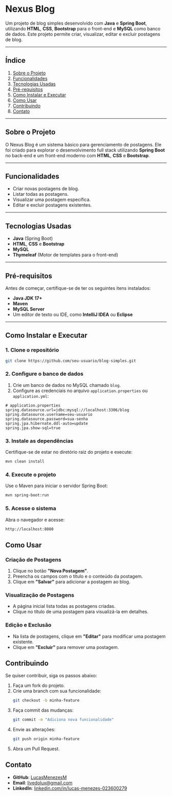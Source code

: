 # **Nexus Blog**

Um projeto de blog simples desenvolvido com **Java** e **Spring Boot**, utilizando **HTML**, **CSS**, **Bootstrap** para o front-end e **MySQL** como banco de dados. Este projeto permite criar, visualizar, editar e excluir postagens de blog.

---

## **Índice**

1. [Sobre o Projeto](#sobre-o-projeto)
2. [Funcionalidades](#funcionalidades)
3. [Tecnologias Usadas](#tecnologias-usadas)
4. [Pré-requisitos](#pré-requisitos)
5. [Como Instalar e Executar](#como-instalar-e-executar)
6. [Como Usar](#como-usar)
7. [Contribuindo](#contribuindo)
8. [Contato](#contato)

---

## **Sobre o Projeto**

O Nexus Blog é um sistema básico para gerenciamento de postagens. Ele foi criado para explorar o desenvolvimento full stack utilizando **Spring Boot** no back-end e um front-end moderno com **HTML**, **CSS** e **Bootstrap**.

---

## **Funcionalidades**

- Criar novas postagens de blog.
- Listar todas as postagens.
- Visualizar uma postagem específica.
- Editar e excluir postagens existentes.

---

## **Tecnologias Usadas**

- **Java** (Spring Boot)
- **HTML**, **CSS** e **Bootstrap**
- **MySQL**
- **Thymeleaf** (Motor de templates para o front-end)

---

## **Pré-requisitos**

Antes de começar, certifique-se de ter os seguintes itens instalados:

- **Java JDK 17+**
- **Maven**
- **MySQL Server**
- Um editor de texto ou IDE, como **IntelliJ IDEA** ou **Eclipse**

---

## **Como Instalar e Executar**

### **1. Clone o repositório**

```bash
git clone https://github.com/seu-usuario/blog-simples.git
```

### **2. Configure o banco de dados**

1. Crie um banco de dados no MySQL chamado `blog`.
2. Configure as credenciais no arquivo `application.properties` ou `application.yml`:

```properties
# application.properties
spring.datasource.url=jdbc:mysql://localhost:3306/blog
spring.datasource.username=seu-usuario
spring.datasource.password=sua-senha
spring.jpa.hibernate.ddl-auto=update
spring.jpa.show-sql=true
```

### **3. Instale as dependências**

Certifique-se de estar no diretório raiz do projeto e execute:

```bash
mvn clean install
```

### **4. Execute o projeto**

Use o Maven para iniciar o servidor Spring Boot:

```bash
mvn spring-boot:run
```

### **5. Acesse o sistema**

Abra o navegador e acesse:

```bash
http://localhost:8080
```

## **Como Usar**

### **Criação de Postagens**

1. Clique no botão **"Nova Postagem"**.
2. Preencha os campos com o título e o conteúdo da postagem.
3. Clique em **"Salvar"** para adicionar a postagem ao blog.

### **Visualização de Postagens**

- A página inicial lista todas as postagens criadas.
- Clique no título de uma postagem para visualizá-la em detalhes.

### **Edição e Exclusão**

- Na lista de postagens, clique em **"Editar"** para modificar uma postagem existente.
- Clique em **"Excluir"** para remover uma postagem.

## **Contribuindo**

Se quiser contribuir, siga os passos abaixo:

1. Faça um fork do projeto.
2. Crie uma branch com sua funcionalidade:
   ```bash
   git checkout -b minha-feature
   ```
3. Faça commit das mudanças:
   ```bash
   git commit -m "Adiciona nova funcionalidade"
   ```
4. Envie as alterações:
   ```bash
   git push origin minha-feature
   ```
5. Abra um Pull Request.

## **Contato**

- **GitHub**: [LucasMenezesM](https://github.com/lucasMenezesM)
- **Email**: livedolux@gmail.com
- **LinkedIn**: [linkedin.com/in/lucas-menezes-023600279](https://www.linkedin.com/in/lucas-menezes-023600279/)
